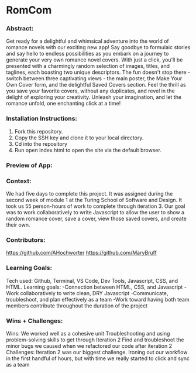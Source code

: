 # RomCom  

### Abstract:
Get ready for a delightful and whimsical adventure into the world of romance novels with our exciting new app! Say goodbye to formulaic stories and say hello to endless possibilities as you embark on a journey to generate your very own romance novel covers. With just a click, you'll be presented with a charmingly random selection of images, titles, and taglines, each boasting two unique descriptors. The fun doesn't stop there - switch between three captivating views - the main poster, the Make Your Own Cover form, and the delightful Saved Covers section. Feel the thrill as you save your favorite covers, without any duplicates, and revel in the delight of exploring your creativity. Unleash your imagination, and let the romance unfold, one enchanting click at a time!

### Installation Instructions:
1. Fork this repository.
2. Copy the SSH key and clone it to your local directory.
3. Cd into the repository
4. Run open index.html to open the site via the default browser.

### Preview of App:
[//]: <> (Provide ONE gif or screenshot of your application - choose the "coolest" piece of functionality to show off.)

### Context:
We had five days to complete this project. It was assigned during the second week of module 1 at the Turing School of Software and Design. It took us 55 person-hours of work to complete through iteration 3. Our goal was to work collaboratively to write Javascript to allow the user to show a random romance cover, save a cover, view those saved covers, and create their own. 


### Contributors:
https://github.com/AHochworter
https://github.com/MaryBruff

### Learning Goals:
Tech used: Github, Terminal, VS Code, Dev Tools, Javascript, CSS, and HTML.
Learning goals:
-Connection between HTML, CSS, and Javascript 
-Work collaboratively to write clean, DRY Javascript
-Communicate, troubleshoot, and plan effectively as a team
-Work toward having both team members contribute throughout the duration of the project

### Wins + Challenges:
Wins:
We worked well as a cohesive unit
Troubleshooting and using problem-solving skills to get through Iteration 2 
Find and troubleshoot the minor bugs we caused when we refactored our code after iteration 2 
Challenges:
Iteration 2 was our biggest challenge. 
Ironing out our workflow in the first handful of hours, but with time we really started to click and sync as a team
